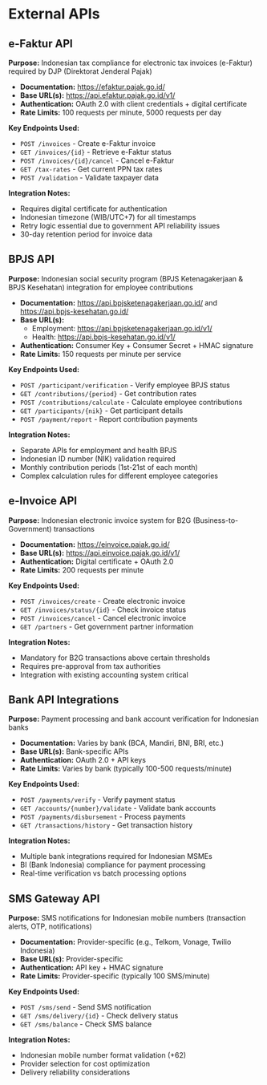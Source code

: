 # External APIs

## e-Faktur API

**Purpose:** Indonesian tax compliance for electronic tax invoices (e-Faktur) required by DJP (Direktorat Jenderal Pajak)

- **Documentation:** https://efaktur.pajak.go.id/
- **Base URL(s):** https://api.efaktur.pajak.go.id/v1/
- **Authentication:** OAuth 2.0 with client credentials + digital certificate
- **Rate Limits:** 100 requests per minute, 5000 requests per day

**Key Endpoints Used:**
- `POST /invoices` - Create e-Faktur invoice
- `GET /invoices/{id}` - Retrieve e-Faktur status
- `POST /invoices/{id}/cancel` - Cancel e-Faktur
- `GET /tax-rates` - Get current PPN tax rates
- `POST /validation` - Validate taxpayer data

**Integration Notes:**
- Requires digital certificate for authentication
- Indonesian timezone (WIB/UTC+7) for all timestamps
- Retry logic essential due to government API reliability issues
- 30-day retention period for invoice data

## BPJS API

**Purpose:** Indonesian social security program (BPJS Ketenagakerjaan & BPJS Kesehatan) integration for employee contributions

- **Documentation:** https://api.bpjsketenagakerjaan.go.id/ and https://api.bpjs-kesehatan.go.id/
- **Base URL(s):**
  - Employment: https://api.bpjsketenagakerjaan.go.id/v1/
  - Health: https://api.bpjs-kesehatan.go.id/v1/
- **Authentication:** Consumer Key + Consumer Secret + HMAC signature
- **Rate Limits:** 150 requests per minute per service

**Key Endpoints Used:**
- `POST /participant/verification` - Verify employee BPJS status
- `GET /contributions/{period}` - Get contribution rates
- `POST /contributions/calculate` - Calculate employee contributions
- `GET /participants/{nik}` - Get participant details
- `POST /payment/report` - Report contribution payments

**Integration Notes:**
- Separate APIs for employment and health BPJS
- Indonesian ID number (NIK) validation required
- Monthly contribution periods (1st-21st of each month)
- Complex calculation rules for different employee categories

## e-Invoice API

**Purpose:** Indonesian electronic invoice system for B2G (Business-to-Government) transactions

- **Documentation:** https://einvoice.pajak.go.id/
- **Base URL(s):** https://api.einvoice.pajak.go.id/v1/
- **Authentication:** Digital certificate + OAuth 2.0
- **Rate Limits:** 200 requests per minute

**Key Endpoints Used:**
- `POST /invoices/create` - Create electronic invoice
- `GET /invoices/status/{id}` - Check invoice status
- `POST /invoices/cancel` - Cancel electronic invoice
- `GET /partners` - Get government partner information

**Integration Notes:**
- Mandatory for B2G transactions above certain thresholds
- Requires pre-approval from tax authorities
- Integration with existing accounting system critical

## Bank API Integrations

**Purpose:** Payment processing and bank account verification for Indonesian banks

- **Documentation:** Varies by bank (BCA, Mandiri, BNI, BRI, etc.)
- **Base URL(s):** Bank-specific APIs
- **Authentication:** OAuth 2.0 + API keys
- **Rate Limits:** Varies by bank (typically 100-500 requests/minute)

**Key Endpoints Used:**
- `POST /payments/verify` - Verify payment status
- `GET /accounts/{number}/validate` - Validate bank accounts
- `POST /payments/disbursement` - Process payments
- `GET /transactions/history` - Get transaction history

**Integration Notes:**
- Multiple bank integrations required for Indonesian MSMEs
- BI (Bank Indonesia) compliance for payment processing
- Real-time verification vs batch processing options

## SMS Gateway API

**Purpose:** SMS notifications for Indonesian mobile numbers (transaction alerts, OTP, notifications)

- **Documentation:** Provider-specific (e.g., Telkom, Vonage, Twilio Indonesia)
- **Base URL(s):** Provider-specific
- **Authentication:** API key + HMAC signature
- **Rate Limits:** Provider-specific (typically 100 SMS/minute)

**Key Endpoints Used:**
- `POST /sms/send` - Send SMS notification
- `GET /sms/delivery/{id}` - Check delivery status
- `GET /sms/balance` - Check SMS balance

**Integration Notes:**
- Indonesian mobile number format validation (+62)
- Provider selection for cost optimization
- Delivery reliability considerations
